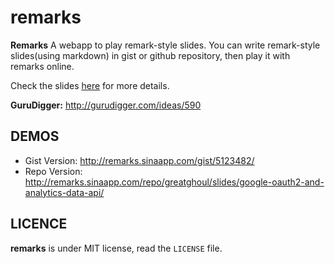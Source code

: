 remarks
=======

**Remarks** A webapp to play remark-style slides. You can write remark-style slides(using markdown) in gist or github repository, then play it with remarks online.

Check the slides [here](http://remarks.sinaapp.com/) for more details.

**GuruDigger:** <http://gurudigger.com/ideas/590>

DEMOS
-------

 * Gist Version: <http://remarks.sinaapp.com/gist/5123482/>
 * Repo Version: <http://remarks.sinaapp.com/repo/greatghoul/slides/google-oauth2-and-analytics-data-api/>

LICENCE
-------

**remarks** is under MIT license, read the `LICENSE` file.
